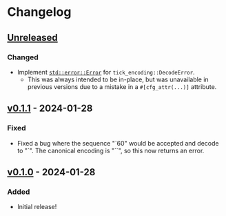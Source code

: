 # Changelog

## [Unreleased]

### Changed

- Implement [`std::error::Error`](https://doc.rust-lang.org/stable/std/error/trait.Error.html) for `tick_encoding::DecodeError`.
    - This was always intended to be in-place, but was unavailable in previous versions due to a mistake in a `#[cfg_attr(...)]` attribute.

## [v0.1.1] - 2024-01-28

### Fixed

- Fixed a bug where the sequence "\`60" would be accepted and decode to "\`". The canonical encoding is "\`\`", so this now returns an error.

## [v0.1.0] - 2024-01-28

### Added

- Initial release!

[Unreleased]: https://github.com/kylewlacy/tick-encoding/compare/v0.1.1...HEAD
[v0.1.1]: https://github.com/kylewlacy/tick-encoding/releases/tag/v0.1.1
[v0.1.0]: https://github.com/kylewlacy/tick-encoding/releases/tag/v0.1.0
